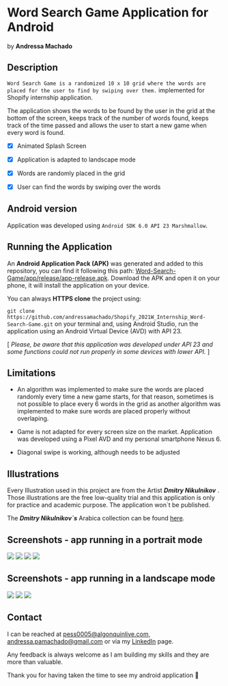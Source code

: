 # Word Search Game Application for Android
by **Andressa Machado**

## Description
`Word Search Game is a randomized 10 x 10 grid where the words are placed for the user to find by swiping over them.` implemented for Shopify internship application.

The application shows the words to be found by the user in the grid at the bottom of the screen, keeps track of the number of words found,
keeps track of the time passed and allows the user to start a new game when every word is found.

- [x] Animated Splash Screen

- [x] Application is adapted to landscape mode

- [x] Words are randomly placed in the grid

- [x] User can find the words by swiping over the words

## Android version 
Application was developed using `Android SDK 6.0 API 23 Marshmallow`.

## Running the Application
An **Android Application Pack (APK)** was generated and added to this repository, you can find it following this path: [Word-Search-Game/app/release/app-release.apk](https://github.com/andressamachado/Word-Search-Game/blob/master/app/release/app-release.apk). Download the APK and open it on your phone, it will install the application on your device.

You can always **HTTPS clone** the project using:

`git clone https://github.com/andressamachado/Shopify_2021W_Internship_Word-Search-Game.git` on your terminal and, using Android Studio, run the application using an Android Virtual Device (AVD) with API 23.

[ *Please, be aware that this application was developed under API 23 and some functions could not run properly in some devices with lower API.* ]

## Limitations
- An algorithm was implemented to make sure the words are placed randomly every time a new game starts, for that reason, sometimes is not possible to place every 6 words in the grid as another algorithm was implemented to make sure words are placed properly without overlaping. 

- Game is not adapted for every screen size on the market. Application was developed using a Pixel AVD and my personal smartphone Nexus 6.

- Diagonal swipe is working, although needs to be adjusted


## Illustrations
Every Illustration used in this project are from the Artist **_Dmitry Nikulnikov_** .
Those illustrations are the free low-quality trial and this application is only for practice and academic purpose. The application won`t be published.

The **_Dmitry Nikulnikov`s_** Arabica collection can be found [here](https://icons8.com/illustrations/style--arabica).

## Screenshots - app running in a portrait mode 

![](screenshots/Portrait_SplashScreen.png) ![](screenshots/Portrait_NoWordFound.PNG) ![](screenshots/Portrait_WordsFound.png) ![](screenshots/Portrait_EndGame.png) 

## Screenshots - app running in a landscape mode

![](screenshots/Landscape_NoWordFound.png) ![](screenshots/Landscape_WordsFound.png) ![](screenshots/Landscape_EndGame.PNG)

## Contact 
I can be reached at pess0005@algonquinlive.com, andressa.pamachado@gmail.com or via my [LinkedIn](https://www.linkedin.com/in/andressa-machado-59705792/) page.

Any feedback is always welcome as I am building my skills and they are more than valuable. 

Thank you for having taken the time to see my android application :smiling_face_with_three_hearts:
